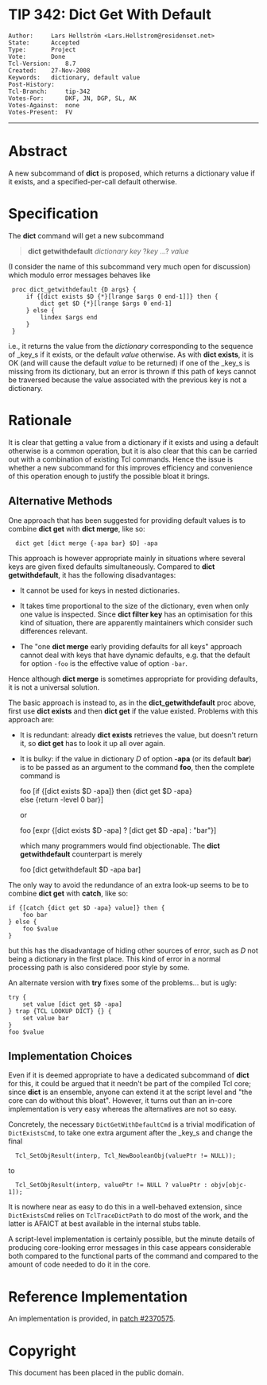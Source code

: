 # TIP 342: Dict Get With Default
	Author:		Lars Hellström <Lars.Hellstrom@residenset.net>
	State:		Accepted
	Type:		Project
	Vote:		Done
	Tcl-Version:	8.7
	Created:	27-Nov-2008
	Keywords:	dictionary, default value
	Post-History:	
	Tcl-Branch:     tip-342
	Votes-For:      DKF, JN, DGP, SL, AK
	Votes-Against:  none
	Votes-Present:  FV
-----

# Abstract

A new subcommand of **dict** is proposed, which returns a dictionary value
if it exists, and a specified-per-call default otherwise.

# Specification

The **dict** command will get a new subcommand

 > **dict getwithdefault** _dictionary_ _key_ ?_key_ ...?  _value_

\(I consider the name of this subcommand very much open for discussion\) which
modulo error messages behaves like

	 proc dict_getwithdefault {D args} {
	     if {[dict exists $D {*}[lrange $args 0 end-1]]} then {
	         dict get $D {*}[lrange $args 0 end-1]
	     } else {
	         lindex $args end
	     }
	 }

i.e., it returns the value from the _dictionary_ corresponding to the
sequence of _key_s if it exists, or the default _value_ otherwise. As with
**dict exists**, it is OK \(and will cause the default _value_ to be
returned\) if one of the _key_s is missing from its dictionary, but an error
is thrown if this path of keys cannot be traversed because the value
associated with the previous key is not a dictionary.

# Rationale

It is clear that getting a value from a dictionary if it exists and using a
default otherwise is a common operation, but it is also clear that this can be
carried out with a combination of existing Tcl commands. Hence the issue is
whether a new subcommand for this improves efficiency and convenience of this
operation enough to justify the possible bloat it brings.

## Alternative Methods

One approach that has been suggested for providing default values is to
combine **dict get** with **dict merge**, like so:

	  dict get [dict merge {-apa bar} $D] -apa

This approach is however appropriate mainly in situations where several keys
are given fixed defaults simultaneously. Compared to **dict
getwithdefault**, it has the following disadvantages:

   * It cannot be used for keys in nested dictionaries.

   * It takes time proportional to the size of the dictionary, even when only
     one value is inspected. Since **dict filter key** has an optimisation
     for this kind of situation, there are apparently maintainers which
     consider such differences relevant.

   * The "one **dict merge** early providing defaults for all keys" approach
     cannot deal with keys that have dynamic defaults, e.g. that the default
     for option `-foo` is the effective value of option `-bar`.

Hence although **dict merge** is sometimes appropriate for providing
defaults, it is not a universal solution.

The basic approach is instead to, as in the **dict\_getwithdefault** proc
above, first use **dict exists** and then **dict get** if the value
existed. Problems with this approach are:

   * It is redundant: already **dict exists** retrieves the value, but
     doesn't return it, so **dict get** has to look it up all over again.

   * It is bulky: if the value in dictionary _D_ of option **-apa** \(or
     its default **bar**\) is to be passed as an argument to the command
     **foo**, then the complete command is

		foo [if {[dict exists $D -apa]} then {dict get $D -apa}\
		    else {return -level 0 bar}]

     or 

		foo [expr {[dict exists $D -apa] ? [dict get $D -apa] : "bar"}]

     which many programmers would find objectionable. The **dict
     getwithdefault** counterpart is merely

		foo [dict getwithdefault $D -apa bar]

The only way to avoid the redundance of an extra look-up seems to be to
combine **dict get** with **catch**, like so:

	if {[catch {dict get $D -apa} value]} then {
	    foo bar
	} else {
	    foo $value
	}

but this has the disadvantage of hiding other sources of error, such as _D_
not being a dictionary in the first place. This kind of error in a normal
processing path is also considered poor style by some.

An alternate version with **try** fixes some of the problems... but is ugly:

	try {
	    set value [dict get $D -apa]
	} trap {TCL LOOKUP DICT} {} {
	    set value bar
	}
	foo $value

## Implementation Choices

Even if it is deemed appropriate to have a dedicated subcommand of **dict**
for this, it could be argued that it needn't be part of the compiled Tcl core;
since **dict** is an ensemble, anyone can extend it at the script level and
"the core can do without this bloat". However, it turns out than an in-core
implementation is very easy whereas the alternatives are not so easy.

Concretely, the necessary `DictGetWithDefaultCmd` is a trivial modification of
`DictExistsCmd`, to take one extra argument after the _key_s and change the
final

	  Tcl_SetObjResult(interp, Tcl_NewBooleanObj(valuePtr != NULL));

to

	  Tcl_SetObjResult(interp, valuePtr != NULL ? valuePtr : objv[objc-1]);

It is nowhere near as easy to do this in a well-behaved extension, since
`DictExistsCmd` relies on `TclTraceDictPath` to do most of the work, and the
latter is AFAICT at best available in the internal stubs table.

A script-level implementation is certainly possible, but the minute details of
producing core-looking error messages in this case appears considerable both
compared to the functional parts of the command and compared to the amount of
code needed to do it in the core.

# Reference Implementation

An implementation is provided, in [patch #2370575](https://core.tcl-lang.org/tcl/tktview/2370575).

# Copyright

This document has been placed in the public domain. 

